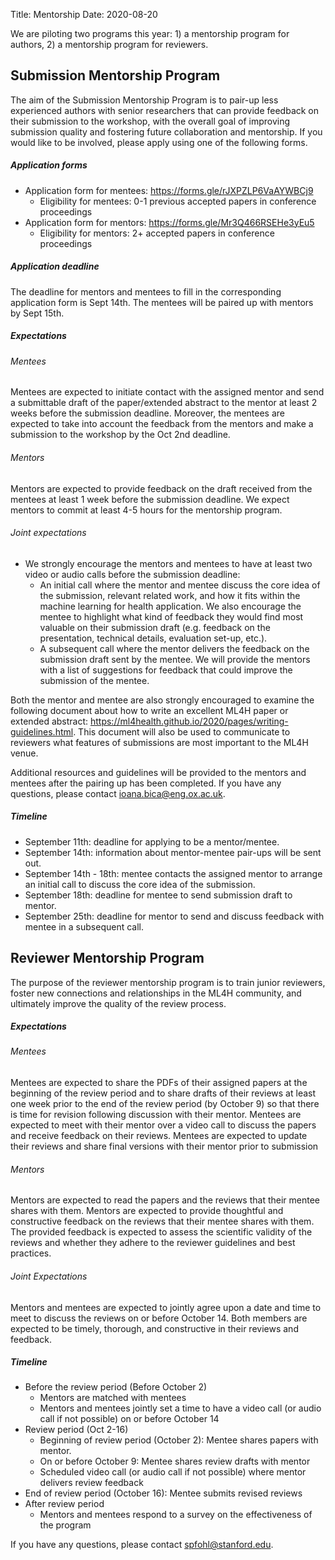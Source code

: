 Title: Mentorship
Date: 2020-08-20

<p>We are piloting two programs this year: 1) a mentorship program for authors, 2) a mentorship program for reviewers.</p>

<!-- <p>If you are interested in participating as a mentor or a mentee, please fill <a href="https://docs.google.com/forms/d/e/1FAIpQLSe5zX4B5_VVdbu0V0_66b2i9jtPqnzOvTs1NeXHOCTvQicHUQ/viewform">this interest form</a>, and we will be in touch with additional details.</p> -->


Submission Mentorship Program
-----------------------------

The aim of the Submission Mentorship Program is to pair-up less experienced authors with senior researchers that can provide feedback on their submission to the workshop, with the overall goal of improving submission quality and fostering future collaboration and mentorship. If you would like to be involved, please apply using one of the following forms.

##### Application forms
- Application form for mentees: <https://forms.gle/rJXPZLP6VaAYWBCj9>
    - Eligibility for mentees: 0-1 previous accepted papers in conference proceedings
- Application form for mentors: <https://forms.gle/Mr3Q466RSEHe3yEu5>
    - Eligibility for mentors: 2+ accepted papers in conference proceedings

##### Application deadline
The deadline for mentors and mentees to fill in the corresponding application form is Sept 14th. The mentees will be paired up with mentors by Sept 15th.

##### Expectations
###### Mentees
Mentees are expected to initiate contact with the assigned mentor and send a submittable draft of the paper/extended abstract to the mentor at least 2 weeks before the submission deadline. Moreover, the mentees are expected to take into account the feedback from the mentors and make a submission to the workshop by the Oct 2nd deadline. 

###### Mentors
Mentors are expected to provide feedback on the draft received from the mentees at least 1 week before the submission deadline. We expect mentors to commit at least 4-5 hours for the mentorship program. 

###### Joint expectations
- We strongly encourage the mentors and mentees to have at least two video or audio calls before the submission deadline: 
    - An initial call where the mentor and mentee discuss the core idea of the submission, relevant related work, and how it fits within the machine learning for health application. We also encourage the mentee to highlight what kind of feedback they would find most valuable on their submission draft (e.g. feedback on the presentation, technical details, evaluation set-up, etc.). 
    - A subsequent call where the mentor delivers the feedback on the submission draft sent by the mentee. We will provide the mentors with a list of suggestions for feedback that could improve the submission of the mentee.

Both the mentor and mentee are also strongly encouraged to examine the following document about how to write an excellent ML4H paper or extended abstract: <https://ml4health.github.io/2020/pages/writing-guidelines.html>. This document will also be used to communicate to reviewers what features of submissions are most important to the ML4H venue. 

Additional resources and guidelines will be provided to the mentors and mentees after the pairing up has been completed. If you have any questions, please contact <ioana.bica@eng.ox.ac.uk>. 

##### Timeline
- September 11th: deadline for applying to be a mentor/mentee.
- September 14th: information about mentor-mentee pair-ups will be sent out. 
- September 14th - 18th: mentee contacts the assigned mentor to arrange an initial call to discuss the core idea of the submission. 
- September 18th: deadline for mentee to send submission draft to mentor.
- September 25th: deadline for mentor to send and discuss feedback with mentee in a subsequent call. 

Reviewer Mentorship Program
---------------------------

The purpose of the reviewer mentorship program is to train junior reviewers, foster new connections and relationships in the ML4H community, and ultimately improve the quality of the review process. 

##### Expectations
###### Mentees
Mentees are expected to share the PDFs of their assigned papers at the beginning of the review period and to share drafts of their reviews at least one week prior to the end of the review period (by October 9) so that there is time for revision following discussion with their mentor. Mentees are expected to meet with their mentor over a video call to discuss the papers and receive feedback on their reviews. Mentees are expected to update their reviews and share final versions with their mentor prior to submission
###### Mentors
Mentors are expected to read the papers and the reviews that their mentee shares with them. Mentors are expected to provide thoughtful and constructive feedback on the reviews that their mentee shares with them. The provided feedback is expected to assess the scientific validity of the reviews and whether they adhere to the reviewer guidelines and best practices.
###### Joint Expectations
Mentors and mentees are expected to jointly agree upon a date and time to meet to discuss the reviews on or before October 14. Both members are expected to be timely, thorough, and constructive in their reviews and feedback.

##### Timeline

- Before the review period (Before October 2)
    - Mentors are matched with mentees
    - Mentors and mentees jointly set a time to have a video call (or audio call if not possible) on or before October 14
- Review period (Oct 2-16)
    - Beginning of review period (October 2): Mentee shares papers with mentor.
    - On or before October 9: Mentee shares review drafts with mentor
    - Scheduled video call (or audio call if not possible) where mentor delivers review feedback
- End of review period (October 16): Mentee submits revised reviews
- After review period
    - Mentors and mentees respond to a survey on the effectiveness of the program

If you have any questions, please contact <spfohl@stanford.edu>.

